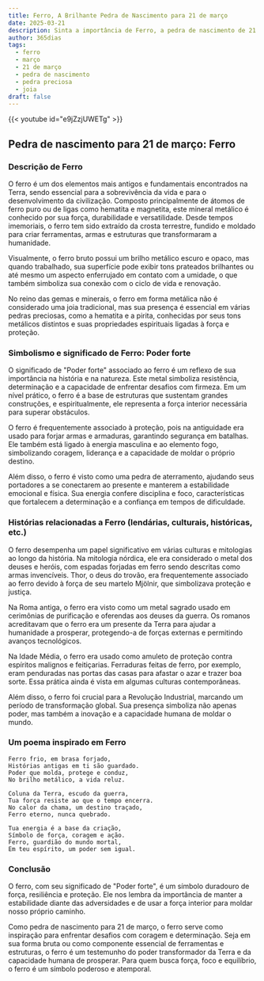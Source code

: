 ```yaml
---
title: Ferro, A Brilhante Pedra de Nascimento para 21 de março
date: 2025-03-21
description: Sinta a importância de Ferro, a pedra de nascimento de 21 de março que simboliza Poder forte. Deixe que sua beleza e significado iluminem seu dia.
author: 365dias
tags:
  - ferro
  - março
  - 21 de março
  - pedra de nascimento
  - pedra preciosa
  - joia
draft: false
---
```


{{< youtube id="e9jZzjUWETg" >}}

## Pedra de nascimento para 21 de março: Ferro

### Descrição de Ferro

O ferro é um dos elementos mais antigos e fundamentais encontrados na Terra, sendo essencial para a sobrevivência da vida e para o desenvolvimento da civilização. Composto principalmente de átomos de ferro puro ou de ligas como hematita e magnetita, este mineral metálico é conhecido por sua força, durabilidade e versatilidade. Desde tempos imemoriais, o ferro tem sido extraído da crosta terrestre, fundido e moldado para criar ferramentas, armas e estruturas que transformaram a humanidade.

Visualmente, o ferro bruto possui um brilho metálico escuro e opaco, mas quando trabalhado, sua superfície pode exibir tons prateados brilhantes ou até mesmo um aspecto enferrujado em contato com a umidade, o que também simboliza sua conexão com o ciclo de vida e renovação.

No reino das gemas e minerais, o ferro em forma metálica não é considerado uma joia tradicional, mas sua presença é essencial em várias pedras preciosas, como a hematita e a pirita, conhecidas por seus tons metálicos distintos e suas propriedades espirituais ligadas à força e proteção.

### Simbolismo e significado de Ferro: Poder forte

O significado de "Poder forte" associado ao ferro é um reflexo de sua importância na história e na natureza. Este metal simboliza resistência, determinação e a capacidade de enfrentar desafios com firmeza. Em um nível prático, o ferro é a base de estruturas que sustentam grandes construções, e espiritualmente, ele representa a força interior necessária para superar obstáculos.

O ferro é frequentemente associado à proteção, pois na antiguidade era usado para forjar armas e armaduras, garantindo segurança em batalhas. Ele também está ligado à energia masculina e ao elemento fogo, simbolizando coragem, liderança e a capacidade de moldar o próprio destino.

Além disso, o ferro é visto como uma pedra de aterramento, ajudando seus portadores a se conectarem ao presente e manterem a estabilidade emocional e física. Sua energia confere disciplina e foco, características que fortalecem a determinação e a confiança em tempos de dificuldade.

### Histórias relacionadas a Ferro (lendárias, culturais, históricas, etc.)

O ferro desempenha um papel significativo em várias culturas e mitologias ao longo da história. Na mitologia nórdica, ele era considerado o metal dos deuses e heróis, com espadas forjadas em ferro sendo descritas como armas invencíveis. Thor, o deus do trovão, era frequentemente associado ao ferro devido à força de seu martelo Mjölnir, que simbolizava proteção e justiça.

Na Roma antiga, o ferro era visto como um metal sagrado usado em cerimônias de purificação e oferendas aos deuses da guerra. Os romanos acreditavam que o ferro era um presente da Terra para ajudar a humanidade a prosperar, protegendo-a de forças externas e permitindo avanços tecnológicos.

Na Idade Média, o ferro era usado como amuleto de proteção contra espíritos malignos e feitiçarias. Ferraduras feitas de ferro, por exemplo, eram penduradas nas portas das casas para afastar o azar e trazer boa sorte. Essa prática ainda é vista em algumas culturas contemporâneas.

Além disso, o ferro foi crucial para a Revolução Industrial, marcando um período de transformação global. Sua presença simboliza não apenas poder, mas também a inovação e a capacidade humana de moldar o mundo.

### Um poema inspirado em Ferro

```
Ferro frio, em brasa forjado,  
Histórias antigas em ti são guardado.  
Poder que molda, protege e conduz,  
No brilho metálico, a vida reluz.  

Coluna da Terra, escudo da guerra,  
Tua força resiste ao que o tempo encerra.  
No calor da chama, um destino traçado,  
Ferro eterno, nunca quebrado.  

Tua energia é a base da criação,  
Símbolo de força, coragem e ação.  
Ferro, guardião do mundo mortal,  
Em teu espírito, um poder sem igual.  
```

### Conclusão

O ferro, com seu significado de "Poder forte", é um símbolo duradouro de força, resiliência e proteção. Ele nos lembra da importância de manter a estabilidade diante das adversidades e de usar a força interior para moldar nosso próprio caminho.

Como pedra de nascimento para 21 de março, o ferro serve como inspiração para enfrentar desafios com coragem e determinação. Seja em sua forma bruta ou como componente essencial de ferramentas e estruturas, o ferro é um testemunho do poder transformador da Terra e da capacidade humana de prosperar. Para quem busca força, foco e equilíbrio, o ferro é um símbolo poderoso e atemporal.